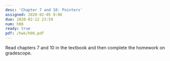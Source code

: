 ```yaml
---
desc: 'Chapter 7 and 10: Pointers'
assigned: 2020-02-05 9:00
due: 2020-02-12 23:59
num: h06
ready: true
pdf: /hwk/h06.pdf
---
```


Read chapters 7 and 10 in the textbook and then complete the homework on gradescope.
